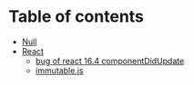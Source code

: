 # Table of contents

* [Null](README.md)
* [React](untitled/README.md)
  * [bug of react 16.4 componentDidUpdate](untitled/react-16.4-componentdidupdate-de-da-keng.md)
  * [immutable.js](untitled/immutable.js.md)

